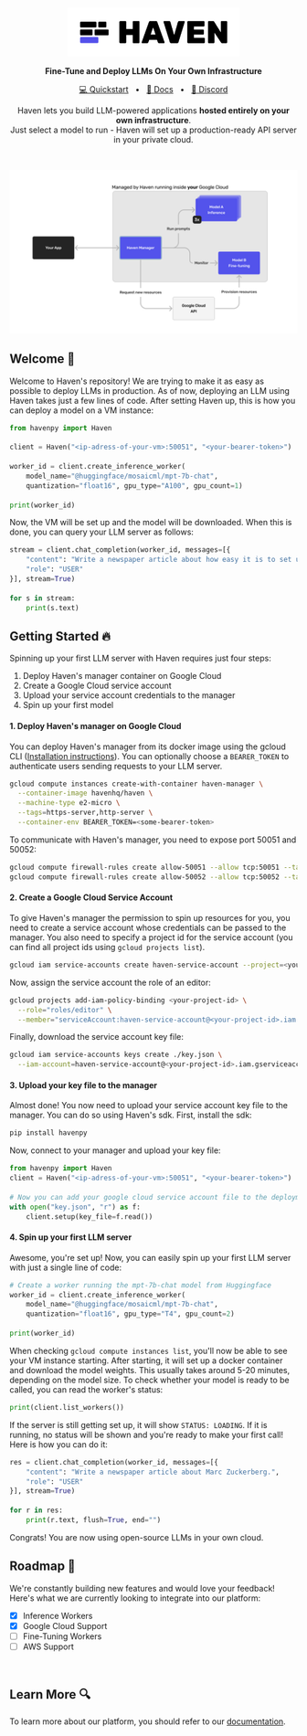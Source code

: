 <br>

<p align="center">
  <a href="https://haven.run"><img src="https://raw.githubusercontent.com/havenhq/haven/dev/logo.png" width="300"/></a>
</p>

<p align="center">
    <b>Fine-Tune and Deploy LLMs On Your Own Infrastructure</b>
</p>

<div align="center">

[💻 Quickstart](https://docs.haven.run/)
<span>&nbsp;&nbsp;•&nbsp;&nbsp;</span>
[📄 Docs](https://docs.haven.run/)
<span>&nbsp;&nbsp;•&nbsp;&nbsp;</span>
[💬 Discord](https://discord.gg/JDjbfp6q2G)
<br>

<p align="center">
    Haven lets you build LLM-powered applications <b>hosted entirely on your own infrastructure</b>.<br>
    Just select a model to run - Haven will set up a production-ready 
  API server in your private cloud.
</p>

</div>

<br>

<p align="center">
  <img src="https://raw.githubusercontent.com/havenhq/haven/dev/diagram.svg">
</p>

## Welcome 💜

Welcome to Haven's repository! We are trying to make it as easy as possible to deploy LLMs in production. As of now, deploying an LLM using Haven takes just a few lines of code. After setting Haven up, this is how you can deploy a model on a VM instance:

```python
from havenpy import Haven

client = Haven("<ip-adress-of-your-vm>:50051", "<your-bearer-token>")

worker_id = client.create_inference_worker(
	model_name="@huggingface/mosaicml/mpt-7b-chat",
	quantization="float16", gpu_type="A100", gpu_count=1)

print(worker_id)
```

Now, the VM will be set up and the model will be downloaded. When this is done, you can query your LLM server as follows:

```python
stream = client.chat_completion(worker_id, messages=[{
	"content": "Write a newspaper article about how easy it is to set up Haven.",
	"role": "USER"
}], stream=True)

for s in stream:
	print(s.text)
```



## Getting Started 🔥

Spinning up your first LLM server with Haven requires just four steps:

1. Deploy Haven's manager container on Google Cloud
2. Create a Google Cloud service account
3. Upload your service account credentials to the manager
4. Spin up your first model

#### 1. Deploy Haven's manager on Google Cloud

You can deploy Haven's manager from its docker image using the gcloud CLI ([Installation instructions](https://cloud.google.com/sdk/docs/install?hl=en#deb)). You can optionally choose a `BEARER_TOKEN` to authenticate users sending requests to your LLM server.

```bash copy
gcloud compute instances create-with-container haven-manager \
  --container-image havenhq/haven \
  --machine-type e2-micro \
  --tags=https-server,http-server \
  --container-env BEARER_TOKEN=<some-bearer-token>
```

To communicate with Haven's manager, you need to expose port 50051 and 50052:

```bash copy
gcloud compute firewall-rules create allow-50051 --allow tcp:50051 --target-tags http-server
gcloud compute firewall-rules create allow-50052 --allow tcp:50052 --target-tags http-server
```


#### 2. Create a Google Cloud Service Account

To give Haven's manager the permission to spin up resources for you, you need to create a service account whose credentials can be passed to the manager. You also need to specify a project id for the service account (you can find all project ids using `gcloud projects list`).

```bash copy
gcloud iam service-accounts create haven-service-account --project=<your-project-id>
```

Now, assign the service account the role of an editor:

```bash copy
gcloud projects add-iam-policy-binding <your-project-id> \
  --role="roles/editor" \
  --member="serviceAccount:haven-service-account@<your-project-id>.iam.gserviceaccount.com"
```

Finally, download the service account key file:

```bash copy
gcloud iam service-accounts keys create ./key.json \
  --iam-account=haven-service-account@<your-project-id>.iam.gserviceaccount.com
```


#### 3. Upload your key file to the manager

Almost done! You now need to upload your service account key file to the manager. You can do so using Haven's sdk. First, install the sdk:

```bash copy
pip install havenpy
```

Now, connect to your manager and upload your key file:

```python copy
from havenpy import Haven
client = Haven("<ip-adress-of-your-vm>:50051", "<your-bearer-token>")

# Now you can add your google cloud service account file to the deployment
with open("key.json", "r") as f:
	client.setup(key_file=f.read())
```


#### 4. Spin up your first LLM server

Awesome, you're set up! Now, you can easily spin up your first LLM server with just a single line of code:

```python filename="python" copy
# Create a worker running the mpt-7b-chat model from Huggingface
worker_id = client.create_inference_worker(
	model_name="@huggingface/mosaicml/mpt-7b-chat",
	quantization="float16", gpu_type="T4", gpu_count=2)

print(worker_id)
```

When checking `gcloud compute instances list`, you'll now be able to see your VM instance starting. After starting, it will set up a docker container and download the model weights. This usually takes around 5-20 minutes, depending on the model size. To check whether your model is ready to be called, you can read the worker's status:

```python copy
print(client.list_workers())
```

If the server is still getting set up, it will show `STATUS: LOADING`. If it is running, no status will be shown and you're ready to make your first call! Here is how you can do it:


```python copy
res = client.chat_completion(worker_id, messages=[{
	"content": "Write a newspaper article about Marc Zuckerberg.",
	"role": "USER"
}], stream=True)

for r in res:
	print(r.text, flush=True, end="")
```

Congrats! You are now using open-source LLMs in your own cloud.


## Roadmap 🚀

We're constantly building new features and would love your feedback! Here's what we are currently looking to integrate into our platform:

- [x] Inference Workers
- [x] Google Cloud Support
- [ ] Fine-Tuning Workers
- [ ] AWS Support

<br>

## Learn More 🔍

To learn more about our platform, you should refer to our [documentation](https://docs.haven.run/).
